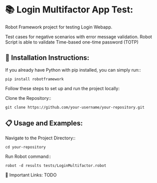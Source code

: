 📚 Login Multifactor App Test:
===============

Robot Framework project for testing Login Webapp.

Test cases for negative scenarios with error message validation. Robot Script is able to validate Time-based one-time password (TOTP) 

🚀 Installation Instructions:
------------

If you already have Python with pip installed,
you can simply run::

    pip install robotframework


Follow these steps to set up and run the project locally:

Clone the Repository::

    git clone https://github.com/your-username/your-repository.git

📋 Usage and Examples:
------------

Navigate to the Project Directory::

    cd your-repository 

Run Robot command::

    robot -d results tests/LoginMultifactor.robot 




🔗 Important Links:
TODO
